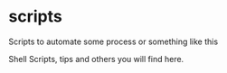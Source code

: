 # scripts
Scripts to automate some process or something like this

Shell Scripts, tips and others you will find here.
